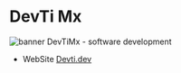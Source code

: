# DevTi Mx
<img src="https://www.devti.dev/assets/img/imgSocial.png" alt="banner DevTiMx - software development">

- WebSite <a href="https://devti.dev/"> Devti.dev</a>
